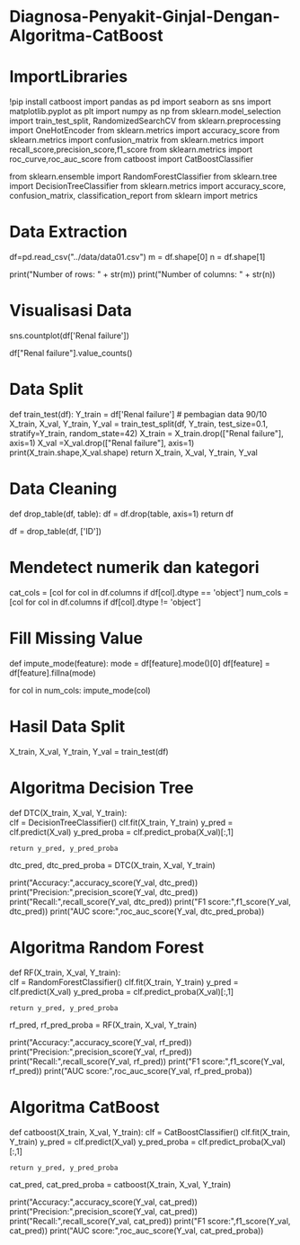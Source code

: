 # Diagnosa-Penyakit-Ginjal-Dengan-Algoritma-CatBoost

# ImportLibraries
!pip install catboost
import pandas as pd
import seaborn as sns
import matplotlib.pyplot as plt
import numpy as np
from sklearn.model_selection import train_test_split, RandomizedSearchCV
from sklearn.preprocessing import OneHotEncoder
from sklearn.metrics import accuracy_score
from sklearn.metrics import confusion_matrix
from sklearn.metrics import recall_score,precision_score,f1_score
from sklearn.metrics import roc_curve,roc_auc_score
from catboost import CatBoostClassifier

from sklearn.ensemble import RandomForestClassifier
from sklearn.tree import DecisionTreeClassifier
from sklearn.metrics import accuracy_score, confusion_matrix, classification_report
from sklearn import metrics

# Data Extraction
df=pd.read_csv("../data/data01.csv")
m = df.shape[0]
n = df.shape[1]

print("Number of rows: " + str(m))
print("Number of columns: " + str(n))

# Visualisasi Data
sns.countplot(df['Renal failure'])

df["Renal failure"].value_counts()

# Data Split
def train_test(df):
    Y_train = df['Renal failure']
    # pembagian data 90/10
    X_train, X_val, Y_train, Y_val = train_test_split(df, Y_train, test_size=0.1, stratify=Y_train, random_state=42) 
    X_train = X_train.drop(["Renal failure"], axis=1)
    X_val =X_val.drop(["Renal failure"], axis=1)
    print(X_train.shape,X_val.shape)
    return X_train, X_val, Y_train, Y_val
		
# Data Cleaning
def drop_table(df, table):
    df = df.drop(table, axis=1)
    return df
		
df = drop_table(df, ['ID']) 

# Mendetect numerik dan kategori
cat_cols = [col for col in df.columns if df[col].dtype == 'object']
num_cols = [col for col in df.columns if df[col].dtype != 'object']

# Fill Missing Value
def impute_mode(feature):
    mode = df[feature].mode()[0]
    df[feature] = df[feature].fillna(mode)
		
for col in num_cols:
    impute_mode(col)

# Hasil Data Split
X_train, X_val, Y_train, Y_val = train_test(df)

# Algoritma Decision Tree
def DTC(X_train, X_val, Y_train):  
    clf = DecisionTreeClassifier()
    clf.fit(X_train, Y_train)
    y_pred = clf.predict(X_val)
    y_pred_proba = clf.predict_proba(X_val)[:,1]
    
    return y_pred, y_pred_proba
		
dtc_pred, dtc_pred_proba = DTC(X_train, X_val, Y_train)

print("Accuracy:",accuracy_score(Y_val, dtc_pred))
print("Precision:",precision_score(Y_val, dtc_pred))
print("Recall:",recall_score(Y_val, dtc_pred))
print("F1 score:",f1_score(Y_val, dtc_pred))
print("AUC score:",roc_auc_score(Y_val, dtc_pred_proba))

# Algoritma Random Forest
def RF(X_train, X_val, Y_train):  
    clf = RandomForestClassifier()
    clf.fit(X_train, Y_train)
    y_pred = clf.predict(X_val)
    y_pred_proba = clf.predict_proba(X_val)[:,1]
    
    return y_pred, y_pred_proba
	
rf_pred, rf_pred_proba = RF(X_train, X_val, Y_train)

print("Accuracy:",accuracy_score(Y_val, rf_pred))
print("Precision:",precision_score(Y_val, rf_pred))
print("Recall:",recall_score(Y_val, rf_pred))
print("F1 score:",f1_score(Y_val, rf_pred))
print("AUC score:",roc_auc_score(Y_val, rf_pred_proba))
	
# Algoritma CatBoost
def catboost(X_train, X_val, Y_train):
    clf = CatBoostClassifier()
    clf.fit(X_train, Y_train)
    y_pred = clf.predict(X_val)
    y_pred_proba = clf.predict_proba(X_val)[:,1]

    return y_pred, y_pred_proba
	
cat_pred, cat_pred_proba = catboost(X_train, X_val, Y_train)

print("Accuracy:",accuracy_score(Y_val, cat_pred))
print("Precision:",precision_score(Y_val, cat_pred))
print("Recall:",recall_score(Y_val, cat_pred))
print("F1 score:",f1_score(Y_val, cat_pred))
print("AUC score:",roc_auc_score(Y_val, cat_pred_proba))
